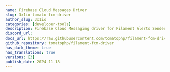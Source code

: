 ```yaml
---
name: Firebase Cloud Messages Driver
slug: 3x1io-tomato-fcm-driver
author_slug: 3x1io
categories: [developer-tools]
description: Firebase Cloud Messaging driver for Filament Alerts Sender
discord_url:
docs_url: https://raw.githubusercontent.com/tomatophp/filament-fcm-driver/master/README.md
github_repository: tomatophp/filament-fcm-driver
has_dark_theme: true
has_translations: true
versions: [3]
publish_date: 2024-11-18
---
```

